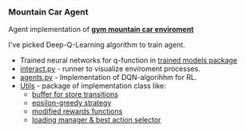 ### Mountain Car Agent

Agent implementation of **[gym mountain car enviroment](https://gym.openai.com/envs/MountainCar-v0)**

I've picked Deep-Q-Learning algorithm to train agent.

* Trained neural networks for q-function in [trained models package](trained_models)
* [interact.py](interact.py) - runner to visualize enviroment processes.
* [agents.py](agents.py) - Implementation of DQN-algorihhm for RL.
* [Utils](core) - package of implementation class like:
	* [buffer for store transitions](core/buffer_indexer.py)
	* [epsilon-greedy strategy](core/epsilon_strategy.py)
	* [modified rewards functions](core/rewards.py)
	* [loading manager & best action selector](core/action_selector.py)
